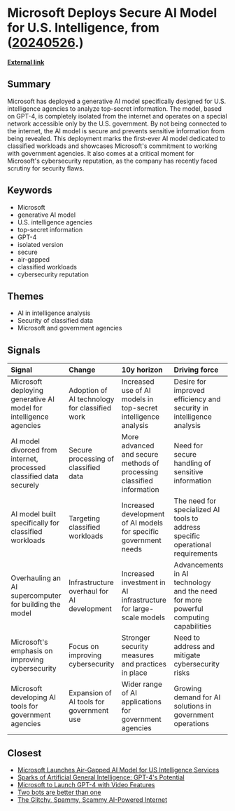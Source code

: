 # __Microsoft Deploys Secure AI Model for U.S. Intelligence__, from ([20240526](https://kghosh.substack.com/p/20240526).)

__[External link](https://qz.com/microsoft-offline-ai-service-chatgpt-gpt4-us-spies-1851462266)__



## Summary

Microsoft has deployed a generative AI model specifically designed for U.S. intelligence agencies to analyze top-secret information. The model, based on GPT-4, is completely isolated from the internet and operates on a special network accessible only by the U.S. government. By not being connected to the internet, the AI model is secure and prevents sensitive information from being revealed. This deployment marks the first-ever AI model dedicated to classified workloads and showcases Microsoft's commitment to working with government agencies. It also comes at a critical moment for Microsoft's cybersecurity reputation, as the company has recently faced scrutiny for security flaws.

## Keywords

* Microsoft
* generative AI model
* U.S. intelligence agencies
* top-secret information
* GPT-4
* isolated version
* secure
* air-gapped
* classified workloads
* cybersecurity reputation

## Themes

* AI in intelligence analysis
* Security of classified data
* Microsoft and government agencies

## Signals

| Signal                                                              | Change                                        | 10y horizon                                                           | Driving force                                                                       |
|:--------------------------------------------------------------------|:----------------------------------------------|:----------------------------------------------------------------------|:------------------------------------------------------------------------------------|
| Microsoft deploying generative AI model for intelligence agencies   | Adoption of AI technology for classified work | Increased use of AI models in top-secret intelligence analysis        | Desire for improved efficiency and security in intelligence analysis                |
| AI model divorced from internet, processed classified data securely | Secure processing of classified data          | More advanced and secure methods of processing classified information | Need for secure handling of sensitive information                                   |
| AI model built specifically for classified workloads                | Targeting classified workloads                | Increased development of AI models for specific government needs      | The need for specialized AI tools to address specific operational requirements      |
| Overhauling an AI supercomputer for building the model              | Infrastructure overhaul for AI development    | Increased investment in AI infrastructure for large-scale models      | Advancements in AI technology and the need for more powerful computing capabilities |
| Microsoft's emphasis on improving cybersecurity                     | Focus on improving cybersecurity              | Stronger security measures and practices in place                     | Need to address and mitigate cybersecurity risks                                    |
| Microsoft developing AI tools for government agencies               | Expansion of AI tools for government use      | Wider range of AI applications for government agencies                | Growing demand for AI solutions in government operations                            |

## Closest

* [Microsoft Launches Air-Gapped AI Model for US Intelligence Services](4c2c25b1e6fe59720b8220e3b1a21ba4)
* [Sparks of Artificial General Intelligence: GPT-4's Potential](d7a339503dbb7c228209c98702d1afcf)
* [Microsoft to Launch GPT-4 with Video Features](8095d5362758bd66fc6f6c393edb3d8a)
* [Two bots are better than one](f98dab2817789f549215229135f086d0)
* [The Glitchy, Spammy, Scammy AI-Powered Internet](b30a4282af9e53ca673438a8223d9525)